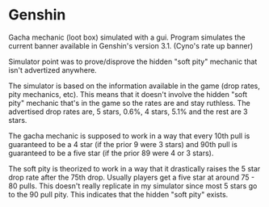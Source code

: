 # Genshin
Gacha mechanic (loot box) simulated with a gui. Program simulates the current banner available in Genshin's version 3.1. (Cyno's rate up banner)

Simulator point was to prove/disprove the hidden "soft pity" mechanic that isn't advertized anywhere.

The simulator is based on the information available in the game (drop rates, pity mechanics, etc). 
This means that it doesn't involve the hidden "soft pity" mechanic that's in the game so the rates are and stay ruthless. 
The advertised drop rates are, 5 stars, 0.6%, 4 stars, 5.1% and the rest are 3 stars. 

The gacha mechanic is supposed to work in a way that every 10th pull is guaranteed to be a 4 star (if the prior 9 were 3 stars) and 90th pull is guaranteed to be a five star (if the prior 89 were 4 or 3 stars).

The soft pity is theorized to work in a way that it drastically raises the 5 star drop rate after the 75th drop. Usually players get a five star at around 75 - 80 pulls.
This doesn't really replicate in my simulator since most 5 stars go to the 90 pull pity. This indicates that the hidden "soft pity" exists.
